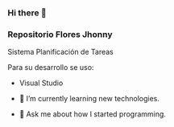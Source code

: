 ### Hi there 👋
### Repositorio Flores Jhonny

Sistema Planificación de Tareas

Para su desarrollo se uso:

- Visual Studio

- 🌱 I’m currently learning new technologies.
- 💬 Ask me about how I started programming.


